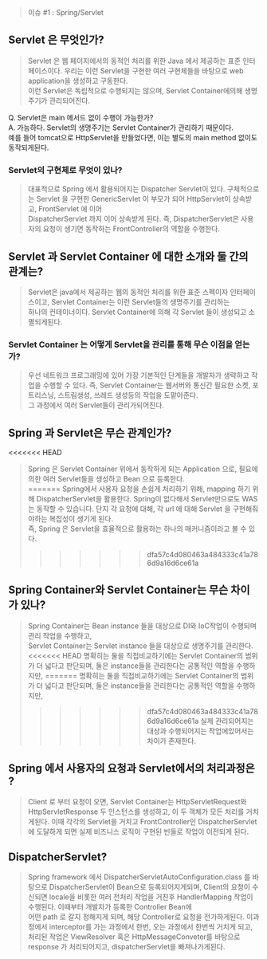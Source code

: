 > 이슈 #1 : Spring/Servlet
## Servlet 은 무엇인가?
> Servlet 은 웹 페이지에서의 동적인 처리를 위한 Java 에서 제공하는 표준 인터페이스이다.
> 우리는 이런 Servlet을 구현한 여러 구현체들을 바탕으로 web application을 생성하고 구동한다.  
> 이런 Servlet은 독립적으로 수행되지는 않으며, Servlet Container에의해 생명주기가 관리되어진다.

Q. Servlet은 main 메서드 없이 수행이 가능한가?  
A. 가능하다. Servlet의 생명주기는 Servlet Container가 관리하기 때문이다.  
예를 들어 tomcat으로 HttpServlet을 만들었다면, 이는 별도의 main method 없이도 동작되게된다.

### Servlet의 구현체로 무엇이 있나?
> 대표적으로 Spring 에서 활용되어지는 Dispatcher Servlet이 있다.
> 구체적으로는 Servlet 을 구현한 GenericServlet 이 부모가 되어 HttpServlet이 상속받고, FrontServlet 에 이어  
> DispatcherServlet 까지 이어 상속받게 된다.  즉, DispatcherServlet은 사용자의 요청이 생기면 동작하는 FrontController의 역할을 수행한다.  

## Servlet 과 Servlet Container 에 대한 소개와 둘 간의 관계는?
> Servlet은 java에서 제공하는 웹의 동적인 처리를 위한 표준 스펙이자 인터페이스이고, Servlet Container는 이런 Servlet들의 생명주기를 관리하는  
> 하나의 컨테이너이다. Servlet Container에 의해 각 Servlet 들이 생성되고 소멸되게된다.

### Servlet Container 는 어떻게 Servlet을 관리를 통해 무슨 이점을 얻는가?
> 우선 네트워크 프로그래밍에 있어 가장 기본적인 단계들을 개발자가 생략하고 작업을 수행할 수 있다. 
> 즉, Servlet Container는 웹서버와 통신간 필요한 소켓, 포트리스닝, 스트림생성, 쓰레드 생성등의 작업을 도맡아준다.  
> 그 과정에서 여러 Servlet들이 관리가되어진다.  

## Spring 과 Servlet은 무슨 관계인가?
<<<<<<< HEAD
> Spring 은 Servlet Container 위에서 동작하게 되는 Application 으로, 필요에 의한 여러 Servlet들을 생성하고 Bean 으로 등록한다.  
=======
> Spring에서 사용자 요청을 손쉽게 처리하기 위해, mapping 하기 위해 DispatcherServlet을 활용한다.
> Spring이 없다해서 Servlet만으로도 WAS는 동작할 수 있습니다. 단지 각 요청에 대해, 각 url 에 대해 Servlet 을 구현해줘야하는 복잡성이 생기게 된다.  
> 즉, Spring 은 Servlet을 효율적으로 활용하는 하나의 매커니즘이라고 볼 수 있다.  
>>>>>>> dfa57c4d080463a484333c41a786d9a16d6ce61a

## Spring Container와 Servlet Container는 무슨 차이가 있나?
> Spring Container는 Bean instance 들을 대상으로 DI와 IoC작업이 수행되며 관리 작업을 수행하고,  
> Servlet Container는 Servlet instance 들을 대상으로 생명주기를 관리한다.  
<<<<<<< HEAD
> 명확히는 둘을 직접비교하기에는 Servlet Container의 범위가 더 넓다고 판단되며, 둘은 instance들을 관리한다는 공통적인 역할을 수행하지만,
=======
> 명확히는 둘을 직접비교하기에는 Servlet Container의 범위가 더 넓다고 판단되며, 둘은 instance들을 관리한다는 공통적인 역할을 수행하지만,  
>>>>>>> dfa57c4d080463a484333c41a786d9a16d6ce61a
> 실제 관리되어지는 대상과 수행되어지는 작업에있어서는 차이가 존재한다.  

## Spring 에서 사용자의 요청과 Servlet에서의 처리과정은 ?
> Client 로 부터 요청이 오면, Servlet Container는 HttpServletRequest와 HttpServletResponse 두 인스턴스를 생성하고, 이 두 객체가 모든 처리를 거치게된다. 
> 이때 각각의 Servlet을 거치고 FrontController인 DispatcherServlet 에 도달하게 되면 실제 비즈니스 로직이 구현된 빈들로 작업이 이전되게 된다.  

## DispatcherServlet?
> Spring framework 에서 DispatcherServletAutoConfiguration.class 를 바탕으로 DispatcherServlet이 Bean으로 등록되어지게되며,
> Client의 요청이 수신되면 locale을 비롯한 여러 전처리 작업을 거친후 HandlerMapping 작업이 수행된다. 이때부터 개발자가 등록한 Controller Bean에  
> 어떤 path 로 갈지 정해지게 되며, 해당 Controller로 요청을 전가하게된다. 이과정에서 interceptor를 가는 과정에서 한번, 오는 과정에서 한번씩 거치게 되고, 
> 처리된 작업은 ViewResolver 혹은 HttpMessageConveter를 바탕으로 response 가 처리되어지고, dispatcherServlet을 빠져나가게된다.
